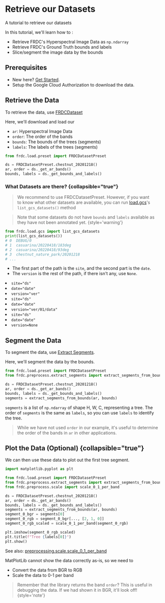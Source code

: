 # Retrieve our Datasets

<tldr>A tutorial to retrieve our datasets</tldr>

In this tutorial, we'll learn how to :

- Retrieve FRDC's Hyperspectral Image Data as `np.ndarray`
- Retrieve FRDC's Ground Truth bounds and labels
- Slice/segment the image data by the bounds

## Prerequisites

- New here? [Get Started](Getting-Started.md).
- Setup the Google Cloud Authorization to download the data.

## Retrieve the Data

To retrieve the data, use [FRDCDataset](load.dataset.md)

Here, we'll download and load our

- `ar`: Hyperspectral Image Data
- `order`: The order of the bands
- `bounds`: The bounds of the trees (segments)
- `labels`: The labels of the trees (segments)

```python
from frdc.load.preset import FRDCDatasetPreset

ds = FRDCDatasetPreset.chestnut_20201218()
ar, order = ds._get_ar_bands()
bounds, labels = ds._get_bounds_and_labels()
```

### What Datasets are there? {collapsible="true"}

> We recommend to use FRDCDatasetPreset. However, if you want  
> to know what other datasets are available, you can run
> [load.gcs](load.gcs.md)'s `list_gcs_datasets()`
> method

> Note that some datasets do not have `bounds` and `labels` available as they
> have not been annotated yet.
> {style='warning'}

```python
from frdc.load.gcs import list_gcs_datasets 
print(list_gcs_datasets())
# 0  DEBUG/0
# 1  casuarina/20220418/183deg
# 2  casuarina/20220418/93deg
# 3  chestnut_nature_park/20201218
# ...
```

- The first part of the path is the `site`, and the second part is the `date`.
- The `version` is the rest of the path, if there isn't any, use `None`.

<tabs>
<tab title="ds/date/ver/">
<list>
<li><code>site=&quot;ds&quot;</code></li>
<li><code>date=&quot;date&quot;</code></li>
<li><code>version=&quot;ver&quot;</code></li>
</list>
</tab>
<tab title="ds/date/ver/01/data/">
<list>
<li><code>site=&quot;ds&quot;</code></li>
<li><code>date=&quot;date&quot;</code></li>
<li><code>version=&quot;ver/01/data&quot;</code></li>
</list>
</tab>
<tab title="ds/date/">
<list>
<li><code>site=&quot;ds&quot;</code></li>
<li><code>date=&quot;date&quot;</code></li>
<li><code>version=None</code></li>
</list>
</tab>
</tabs>

## Segment the Data

To segment the data, use [Extract Segments](preprocessing.extract_segments.md).

Here, we'll segment the data by the bounds.

```python
from frdc.load.preset import FRDCDatasetPreset
from frdc.preprocess.extract_segments import extract_segments_from_bounds

ds = FRDCDatasetPreset.chestnut_20201218()
ar, order = ds._get_ar_bands()
bounds, labels = ds._get_bounds_and_labels()
segments = extract_segments_from_bounds(ar, bounds)
```

`segments` is a list of `np.ndarray` of shape H, W, C, representing a tree.
The order of `segments` is the same as `labels`, so you can use `labels` to
identify the tree.

> While we have not used `order` in our example, it's useful to determine the
> order of the bands in `ar` in other applications.

## Plot the Data (Optional) {collapsible="true"}

We can then use these data to plot out the first tree segment.

```python
import matplotlib.pyplot as plt

from frdc.load.preset import FRDCDatasetPreset
from frdc.preprocess.extract_segments import extract_segments_from_bounds
from frdc.preprocess.scale import scale_0_1_per_band

ds = FRDCDatasetPreset.chestnut_20201218()
ar, order = ds._get_ar_bands()
bounds, labels = ds._get_bounds_and_labels()
segments = extract_segments_from_bounds(ar, bounds)
segment_0_bgr = segments[0]
segment_0_rgb = segment_0_bgr[..., [2, 1, 0]]
segment_0_rgb_scaled = scale_0_1_per_band(segment_0_rgb)

plt.imshow(segment_0_rgb_scaled)
plt.title(f"Tree {labels[0]}")
plt.show()
```
See also: [preprocessing.scale.scale_0_1_per_band](preprocessing.scale.md)

MatPlotLib cannot show the data correctly as-is, so we need to
- Convert the data from BGR to RGB
- Scale the data to 0-1 per band

> Remember that the library returns the band `order`? This is useful in 
> debugging the data. If we had shown it in BGR, it'll look off!
{style='note'}
